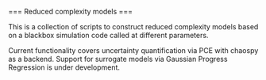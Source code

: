=== Reduced complexity models ===

This is a collection of scripts to construct reduced complexity models
based on a blackbox simulation code called at different parameters.

Current functionality covers uncertainty quantification via PCE with 
chaospy as a backend. Support for surrogate models via Gaussian Progress 
Regression is under development.



